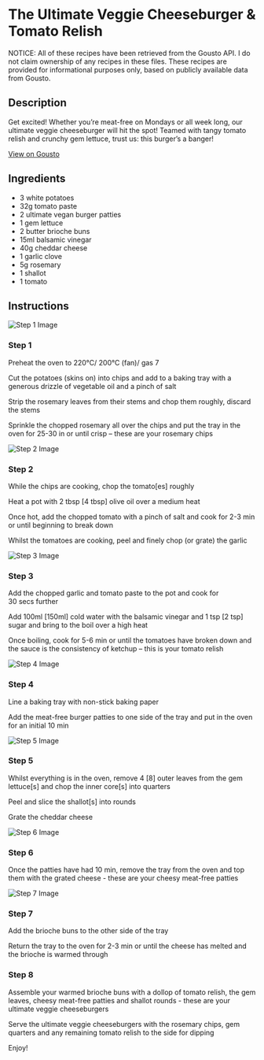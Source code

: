 # The Ultimate Veggie Cheeseburger & Tomato Relish

NOTICE: All of these recipes have been retrieved from the Gousto API. I do not claim ownership of any recipes in these files. These recipes are provided for informational purposes only, based on publicly available data from Gousto.

## Description

Get excited! Whether you’re meat-free on Mondays or all week long, our ultimate veggie cheeseburger will hit the spot! Teamed with tangy tomato relish and crunchy gem lettuce, trust us: this burger’s a banger!

[View on Gousto](https://www.gousto.co.uk/recipes/cookbook/the-ultimate-veggie-cheeseburger-tomato-relish)

## Ingredients

- 3 white potatoes
- 32g tomato paste 
- 2 ultimate vegan burger patties
- 1 gem lettuce
- 2 butter brioche buns
- 15ml balsamic vinegar
- 40g cheddar cheese
- 1 garlic clove
- 5g rosemary
- 1 shallot
- 1 tomato

## Instructions

![Step 1 Image](https://production-media.gousto.co.uk/cms/recipe-step-image/RC2503-Step-1-x200.jpg)

### Step 1

Preheat the oven to 220°C/ 200°C (fan)/ gas 7

Cut the potatoes (skins on) into chips and add to a baking tray with a generous drizzle of vegetable oil and a pinch of salt

Strip the rosemary leaves from their stems and chop them roughly, discard the stems

Sprinkle the chopped rosemary all over the chips and put the tray in the oven for 25-30 in or until crisp – these are your rosemary chips

![Step 2 Image](https://production-media.gousto.co.uk/cms/recipe-step-image/RC2503-Step-2-x200.jpg)

### Step 2

While the chips are cooking, chop the tomato<span class="text-danger">[es]</span> roughly

Heat a pot with 2 tbsp<span class="text-danger"> [4 tbsp] </span>olive oil over a medium heat

Once hot, add the chopped tomato with a pinch of salt and cook for 2-3 min or until beginning to break down

Whilst the tomatoes are cooking, peel and finely chop (or grate) the garlic

![Step 3 Image](https://production-media.gousto.co.uk/cms/recipe-step-image/RC2503-Step-3-x200.jpg)

### Step 3

Add the chopped garlic and tomato paste to the pot and cook for 30 secs further

Add 100ml <span class="text-danger">[150ml]</span> cold water with the balsamic vinegar and 1 tsp <span class="text-danger">[2 tsp]</span> sugar and bring to the boil over a high heat

Once boiling, cook for 5-6 min or until the tomatoes have broken down and the sauce is the consistency of ketchup – this is your tomato relish

![Step 4 Image](https://production-media.gousto.co.uk/cms/recipe-step-image/RC2503-Step-4-x200.jpg)

### Step 4

Line a baking tray with non-stick baking paper

Add the meat-free burger patties to one side of the tray and put in the oven for an initial 10 min

![Step 5 Image](https://production-media.gousto.co.uk/cms/recipe-step-image/RC2503-Step-5-x200.jpg)

### Step 5

Whilst everything is in the oven, remove 4<span class="text-danger"> [8]</span> outer leaves from the gem lettuce<span class="text-danger">[s]</span> and chop the inner core<span class="text-danger">[s] </span>into quarters

Peel and slice the shallot<span class="text-danger">[s]</span> into rounds

Grate the cheddar cheese

![Step 6 Image](https://production-media.gousto.co.uk/cms/recipe-step-image/RC2503-Step-6-x200.jpg)

### Step 6

Once the patties have had 10 min, remove the tray from the oven and top them with the grated cheese - these are your cheesy meat-free patties

![Step 7 Image](https://production-media.gousto.co.uk/cms/recipe-step-image/RC2503-Step-7-x200.jpg)

### Step 7

Add the brioche buns to the other side of the tray

Return the tray to the oven for 2-3 min or until the cheese has melted and the brioche is warmed through

### Step 8

Assemble your warmed brioche buns with a dollop of tomato relish, the gem leaves, cheesy meat-free patties and shallot rounds - these are your ultimate veggie cheeseburgers

Serve the ultimate veggie cheeseburgers with the rosemary chips, gem quarters and any remaining tomato relish to the side for dipping

Enjoy!

